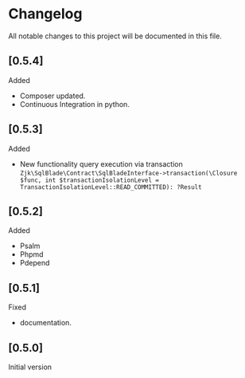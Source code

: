 # Changelog

All notable changes to this project will be documented in this file.

## [0.5.4]
Added
- Composer updated.
- Continuous Integration in python.

## [0.5.3]
Added
- New functionality query execution via transaction `Zjk\SqlBlade\Contract\SqlBladeInterface->transaction(\Closure $func, int $transactionIsolationLevel = TransactionIsolationLevel::READ_COMMITTED): ?Result`

## [0.5.2]
Added
- Psalm
- Phpmd
- Pdepend

## [0.5.1]
Fixed
- documentation.

## [0.5.0]
Initial version